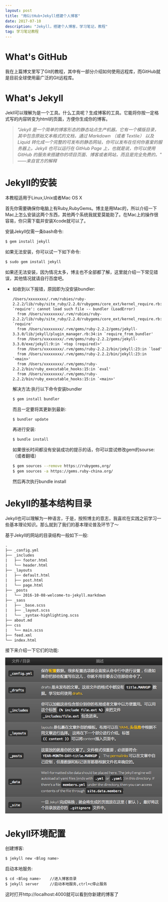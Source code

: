 ```yaml
---
layout: post
title: "用GitHub+Jekyll搭建个人博客"
date: 2017-07-10 
description: "Jekyll，搭建个人博客，学习笔记，教程"
tag: 学习笔记教程
---
```


# What's GitHub

我在上篇博文里写了Git的教程，其中有一部分介绍如何使用远程库，而GitHub就是目前全球使用最广泛的Git远程库。

# What's Jekyll

Jekll可以理解为是一个工具。什么工具呢？生成博客的工具。它能将你按一定格式写的内容转变为html的页面，方便你生成你的博客。

> *"Jekyll 是一个简单的博客形态的静态站点生产机器。它有一个模版目录，其中包含原始文本格式的文档，通过 Markdown （或者 Textile） 以及 Liquid 转化成一个完整的可发布的静态网站，你可以发布在任何你喜爱的服务器上。Jekyll 也可以运行在 GitHub Page 上，也就是说，你可以使用 GitHub 的服务来搭建你的项目页面、博客或者网站，而且是完全免费的。" ——来自官方的解释*

# Jekyll的安装

  本教程适用于Linux,Unix或者Mac OS X
  
  首先你需要确保你电脑上有Ruby,RubyGems。博主是用Mac的，所以介绍一下Mac上怎么安装这两个东西，其他两个系统我就爱莫能助了。在Mac上的操作很容易，你只需下载并安装Xcode就可以了。
  
  安装Jekyll仅需一条bash命令:
  
  ```bash
  $ gem install jekyll
  ```
  
  如果无法安装，你可以试一下如下命令:
  
  ```bash
  $ sudo gem install jekyll
  ```
  
  如果还无法安装，因为情况太多，博主也不全部都了解，这里就介绍一下常见错误，其他情况就请自行百度吧。
  
- 如收到以下报错，原因即为没安装bundler:  
  
  ```
  /Users/xxxxxxxx/.rvm/rubies/ruby-2.2.2/lib/ruby/site_ruby/2.2.0/rubygems/core_ext/kernel_require.rb:54:in `require': cannot load such file -- bundler (LoadError)
	from /Users/xxxxxxxx/.rvm/rubies/ruby-2.2.2/lib/ruby/site_ruby/2.2.0/rubygems/core_ext/kernel_require.rb:54:in `require'
	from /Users/xxxxxxxx/.rvm/gems/ruby-2.2.2/gems/jekyll-3.3.0/lib/jekyll/plugin_manager.rb:34:in `require_from_bundler'
	from /Users/xxxxxxxx/.rvm/gems/ruby-2.2.2/gems/jekyll-3.3.0/exe/jekyll:9:in `<top (required)>'
	from /Users/xxxxxxxx/.rvm/gems/ruby-2.2.2/bin/jekyll:23:in `load'
	from /Users/xxxxxxxx/.rvm/gems/ruby-2.2.2/bin/jekyll:23:in `<main>'
	from /Users/xxxxxxxx/.rvm/gems/ruby-2.2.2/bin/ruby_executable_hooks:15:in `eval'
	from /Users/xxxxxxxx/.rvm/gems/ruby-2.2.2/bin/ruby_executable_hooks:15:in `<main>'
  ```

  解决方法:执行以下命令安装bundler
  
  ```bash
  $ gem install bundler
  ```
  
  而且一定要将其更新到最新:
  
  ```bash
  $ bundler update
  ```
  
  再进行安装:
  
  ```bash
  $ bundle install
  ```
  
  如果很长时间都没有安装成功的提示的话，你可以尝试修改gem的sourse:（或者翻墙）
  
  ```bash
  $ gem sources --remove https://rubygems,org/
  $ gem sources -a https://gems.ruby-china.org/
  ```
  
  然后再次执行bundle install

# Jekyll的基本结构目录

  Jekyll也可以理解为一种语言，于是，按照博主的意志，我喜欢在实践之前学习一些基本理论知识。那么就到了我们的基本理论普及环节了～
  
  基于Jekyll的网站的目录结构一般如下一般:

```
.
├── _config.yml
├── _includes
|   ├── footer.html
|   └── header.html
├── _layouts
|   ├── default.html
|   ├── post.html
|   └── page.html
├── _posts
|   └── 2016-10-08-welcome-to-jekyll.markdown
├── _sass
|   ├── _base.scss
|   ├── _layout.scss
|   └── _syntax-highlighting.scss
├── about.md
├── css
|   └── main.scss
├── feed.xml
└── index.html
```

接下来介绍一下它们的功能:

![图片截自Jekll官方网站](/images/posts/Jekyll/0.png)

# Jekyll环境配置

创建博客:

```bash
$ jekyll new <Blog name>
```

启动本地服务:

```bash
$ cd <Blog name>	//进入博客目录
$ jekyll server		//启动本地服务,ctrl+c停止服务
```

这时打开http://localhost:4000就可以看到你新建的博客了